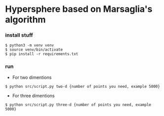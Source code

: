 # Hypersphere based on Marsaglia's algorithm

### install stuff

```
$ python3 -m venv venv
$ source venv/bin/activate
$ pip install -r requirements.txt
```

### run

- For two dimentions

```
$ python src/script.py two-d {number of points you need, example 5000}
```

- For three dimentions

```
$ python src/script.py three-d {number of points you need, example 5000}
```
